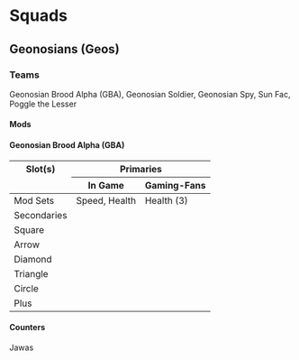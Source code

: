 # Squads

## Geonosians (Geos)

### Teams

Geonosian Brood Alpha (GBA), Geonosian Soldier, Geonosian Spy, Sun Fac, Poggle the Lesser

#### Mods

#### Geonosian Brood Alpha (GBA)

<table>
  <thead>
    <tr>
      <th colspan=1,rowspan=2> Slot(s) </th>
      <th colspan=2> Primaries </th>
     </tr>
    <tr>
      <td> </td>
      <th> In Game </th>
      <th> Gaming-Fans </th>
     </tr>
    </thead>
    <tbody>
      <tr>
        <td> Mod Sets </td>
        <td> Speed, Health </td>
        <td> Health (3) </td>
       </tr>
      <tr>
        <td> Secondaries </td>
       </tr>
      <tr>
        <td> Square </td>
       </tr>
      <tr>
        <td> Arrow </td>
       </tr>
      <tr>
        <td> Diamond </td>
       </tr>
      <tr>
        <td> Triangle </td>
       </tr>
      <tr>
        <td> Circle </td>
       </tr>
      <tr>
        <td> Plus </td>
       </tr>
  </tbody>
</table>

#### Counters

Jawas
